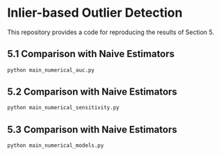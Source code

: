 # Inlier-based Outlier Detection
This repository provides a code for reproducing the results of Section 5.

## 5.1 Comparison with Naive Estimators
```bash
python main_numerical_auc.py
```

## 5.2 Comparison with Naive Estimators
```bash
python main_numerical_sensitivity.py
```

## 5.3 Comparison with Naive Estimators
```bash
python main_numerical_models.py
```
